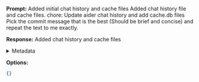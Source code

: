 **Prompt:**
Added initial chat history and cache files
Added chat history file and cache files.
chore: Update aider chat history and add cache.db files
Pick the commit message that is the best (Should be brief and concise) and repeat the text to me exactly.


**Response:**
Added chat history and cache files

<details><summary>Metadata</summary>

- Duration: 711 ms
- Datetime: 2023-07-16T18:02:24.946640
- Model: gpt-3.5-turbo-0613

</details>

**Options:**
```json
{}
```

